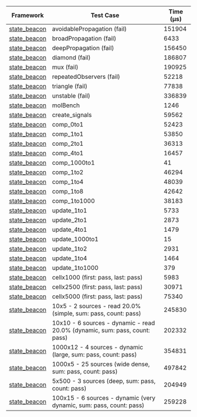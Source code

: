 | Framework | Test Case | Time (μs) |
| --- | --- | --- |
| [state_beacon](https://github.com/jinyus/dart_beacon) | avoidablePropagation (fail) | 151904 |
| [state_beacon](https://github.com/jinyus/dart_beacon) | broadPropagation (fail) | 6433 |
| [state_beacon](https://github.com/jinyus/dart_beacon) | deepPropagation (fail) | 156450 |
| [state_beacon](https://github.com/jinyus/dart_beacon) | diamond (fail) | 186807 |
| [state_beacon](https://github.com/jinyus/dart_beacon) | mux (fail) | 190925 |
| [state_beacon](https://github.com/jinyus/dart_beacon) | repeatedObservers (fail) | 52218 |
| [state_beacon](https://github.com/jinyus/dart_beacon) | triangle (fail) | 77838 |
| [state_beacon](https://github.com/jinyus/dart_beacon) | unstable (fail) | 336839 |
| [state_beacon](https://github.com/jinyus/dart_beacon) | molBench | 1246 |
| [state_beacon](https://github.com/jinyus/dart_beacon) | create_signals | 59562 |
| [state_beacon](https://github.com/jinyus/dart_beacon) | comp_0to1 | 52423 |
| [state_beacon](https://github.com/jinyus/dart_beacon) | comp_1to1 | 53850 |
| [state_beacon](https://github.com/jinyus/dart_beacon) | comp_2to1 | 36313 |
| [state_beacon](https://github.com/jinyus/dart_beacon) | comp_4to1 | 16457 |
| [state_beacon](https://github.com/jinyus/dart_beacon) | comp_1000to1 | 41 |
| [state_beacon](https://github.com/jinyus/dart_beacon) | comp_1to2 | 46294 |
| [state_beacon](https://github.com/jinyus/dart_beacon) | comp_1to4 | 48039 |
| [state_beacon](https://github.com/jinyus/dart_beacon) | comp_1to8 | 42642 |
| [state_beacon](https://github.com/jinyus/dart_beacon) | comp_1to1000 | 38183 |
| [state_beacon](https://github.com/jinyus/dart_beacon) | update_1to1 | 5733 |
| [state_beacon](https://github.com/jinyus/dart_beacon) | update_2to1 | 2873 |
| [state_beacon](https://github.com/jinyus/dart_beacon) | update_4to1 | 1479 |
| [state_beacon](https://github.com/jinyus/dart_beacon) | update_1000to1 | 15 |
| [state_beacon](https://github.com/jinyus/dart_beacon) | update_1to2 | 2931 |
| [state_beacon](https://github.com/jinyus/dart_beacon) | update_1to4 | 1464 |
| [state_beacon](https://github.com/jinyus/dart_beacon) | update_1to1000 | 379 |
| [state_beacon](https://github.com/jinyus/dart_beacon) | cellx1000 (first: pass, last: pass) | 5983 |
| [state_beacon](https://github.com/jinyus/dart_beacon) | cellx2500 (first: pass, last: pass) | 30971 |
| [state_beacon](https://github.com/jinyus/dart_beacon) | cellx5000 (first: pass, last: pass) | 75340 |
| [state_beacon](https://github.com/jinyus/dart_beacon) | 10x5 - 2 sources - read 20.0% (simple, sum: pass, count: pass) | 245830 |
| [state_beacon](https://github.com/jinyus/dart_beacon) | 10x10 - 6 sources - dynamic - read 20.0% (dynamic, sum: pass, count: pass) | 202332 |
| [state_beacon](https://github.com/jinyus/dart_beacon) | 1000x12 - 4 sources - dynamic (large, sum: pass, count: pass) | 354831 |
| [state_beacon](https://github.com/jinyus/dart_beacon) | 1000x5 - 25 sources (wide dense, sum: pass, count: pass) | 497842 |
| [state_beacon](https://github.com/jinyus/dart_beacon) | 5x500 - 3 sources (deep, sum: pass, count: pass) | 204949 |
| [state_beacon](https://github.com/jinyus/dart_beacon) | 100x15 - 6 sources - dynamic (very dynamic, sum: pass, count: pass) | 259228 |
